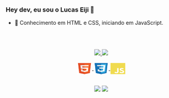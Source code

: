 ### Hey dev, eu sou o Lucas Eiji 👋

- 🌱 Conhecimento em HTML e CSS, iniciando em JavaScript.

 </br></br>
 
<div align="center">
  <a href="https://github.com/lucasynada">
  <img height="150em" src="https://github-readme-stats.vercel.app/api?username=lucasynada&show_icons=true&theme=dark&include_all_commits=true&count_private=true"/>
  <a href="https://github.com/lucasynada">
  <img height="150em" src="https://github-readme-stats.vercel.app/api/top-langs/?username=lucasynada&layout=compact&langs_count=7&theme=dark"/>
</div>

<div style="display: inline_block" align="center"><br>
<img align="center" alt="Lucas-HTML" height="30" width="40" src="https://raw.githubusercontent.com/devicons/devicon/master/icons/html5/html5-original.svg">
<img align="center" alt="Lucas-CSS" height="30" width="40" src="https://raw.githubusercontent.com/devicons/devicon/master/icons/css3/css3-original.svg">
<img align="center" alt="Lucas-Js" height="30" width="40" src="https://raw.githubusercontent.com/devicons/devicon/master/icons/javascript/javascript-plain.svg">
</div>

##
<div align="center"> 
<a href="https://www.linkedin.com/in/lucas-eiji-80b20724a/"target="_blank"><img src="https://img.shields.io/badge/-LinkedIn-%230077B5?style=for-the-badge&logo=linkedin&logoColor=white" target="_blank"></a> 
<a href ="mailto:lucasynadacontato@gmail.com"><img src="https://img.shields.io/badge/-Gmail-%23333?style=for-the-badge&logo=gmail&logoColor=white" target="_blank"></a>
</div>
 
